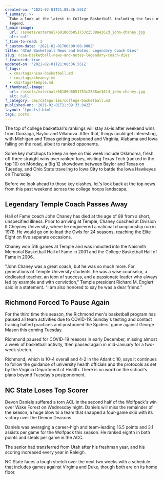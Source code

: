 ```yaml
---
created-on: '2021-02-01T21:08:36.561Z'
f_summary: >-
  Take a look at the latest in College Basketball including the loss of a
  legend.
f_main-image:
  url: /assets/external/60186d6051753c2538ae362d_john-chaney.jpg
  alt: null
f_time-to-read: 3
f_custom-date: '2021-02-01T00:00:00.000Z'
title: 'NCAA Basketball News and Notes: Legendary Coach Dies'
slug: ncaa-basketball-news-and-notes-legendary-coach-dies
f_featured: true
updated-on: '2021-02-01T21:08:36.561Z'
f_tags:
  - cms/tags/ncaa-basketball.md
  - cms/tags/cheaney.md
  - cms/tags/temple.md
f_thumbnail-image:
  url: /assets/external/60186d6051753c2538ae362d_john-chaney.jpg
  alt: null
f_category: cms/categories/college-basketball.md
published-on: '2021-02-01T21:09:33.042Z'
layout: '[posts].html'
tags: posts
---
```


The top of college basketball's rankings will stay as-is after weekend wins from Gonzaga, Baylor and Villanova. After that, things could get interesting, with Michigan and Texas getting postponed and Virginia, Alabama and Iowa falling on the road, albeit to ranked opponents. 

  

Some key matchups to keep an eye on this week include Oklahoma, fresh off three straight wins over ranked foes, visiting Texas Tech (ranked in the top 10) on Monday, a Big 12 showdown between Baylor and Texas on Tuesday, and Ohio State traveling to Iowa City to battle the Iowa Hawkeyes on Thursday.

  

Before we look ahead to those key clashes, let's look back at the top news from this past weekend across the college hoops landscape.

Legendary Temple Coach Passes Away
----------------------------------

Hall of Fame coach John Chaney has died at the age of 89 from a short, unspecified illness. Prior to arriving at Temple, Chaney coached at Division II Cheyney University, where he engineered a national championship run in 1978. He would go on to lead the Owls for 24 seasons, reaching the Elite Eight on five separate occasions.

  

Chaney won 516 games at Temple and was inducted into the Naismith Memorial Basketball Hall of Fame in 2001 and the College Basketball Hall of Fame in 2006.

  

"John Chaney was a great coach, but he was so much more. For generations of Temple University students, he was a wise counselor, a dedicated teacher, an icon of success, and a passionate leader who always led by example and with conviction," Temple president Richard M. Englert said in a statement. "I am also honored to say he was a dear friend."

Richmond Forced To Pause Again
------------------------------

For the third time this season, the Richmond men's basketball program has paused all team activities due to COVID-19. Sunday's testing and contact tracing halted practices and postponed the Spiders' game against George Mason this coming Tuesday.

  

Richmond paused for COVID-19 reasons in early December, missing almost a week of basketball activity, then paused again in mid-January for a two-week stretch.

  

Richmond, which is 10-4 overall and 4-2 in the Atlantic 10, says it continues to follow the guidance of university health officials and the protocols as set by the Virginia Department of Health. There is no word on the school's plans beyond Tuesday's postponement.

NC State Loses Top Scorer
-------------------------

Devon Daniels suffered a torn ACL in the second half of the Wolfpack's win over Wake Forest on Wednesday night. Daniels will miss the remainder of the season, a huge blow to a team that snapped a four-game skid with its victory over the Demon Deacons. 

  

Daniels was averaging a career-high and team-leading 16.5 points and 3.1 assists per game for the Wolfpack this season. He ranked eighth in both points and steals per game in the ACC. 

  

The senior had transferred from Utah after his freshman year, and his scoring increased every year in Raleigh. 

  

NC State faces a tough stretch over the next two weeks with a schedule that includes games against Virginia and Duke, though both are on its home floor.
